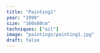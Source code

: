 ```yaml
---
title: "Painting1"
year: "1999"
size: "160x80cm"
techniques: ["oil"]
image: "paintings/painting1.jpg"
draft: false
---
```

